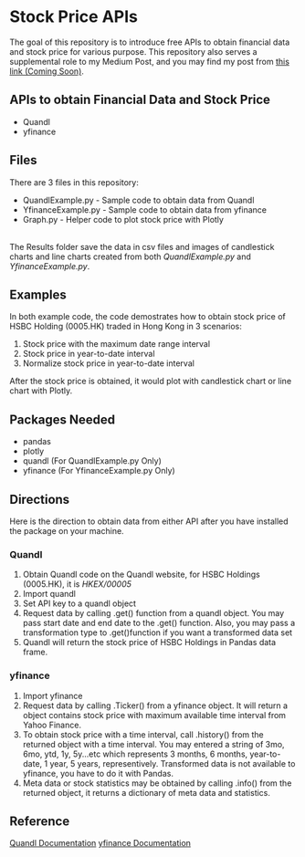 # Stock Price APIs
The goal of this repository is to introduce free APIs to obtain financial data and stock price for various purpose. This repository also serves a supplemental role to my Medium Post, and you may find my post from <a href="">this link (Coming Soon)</a>.

## APIs to obtain Financial Data and Stock Price
<ul>
	<li>Quandl</li>
	<li>yfinance</li>
</ul>

## Files
There are 3 files in this repository:
<ul>
	<li>QuandlExample.py - Sample code to obtain data from Quandl</li>
	<li>YfinanceExample.py - Sample code to obtain data from yfinance</li>
	<li>Graph.py - Helper code to plot stock price with Plotly</li>
</ul>
<br>
The Results folder save the data in csv files and images of candlestick charts and line charts created from both <i>QuandlExample.py</i> and <i>YfinanceExample.py</i>. 

## Examples
In both example code, the code demostrates how to obtain stock price of HSBC Holding (0005.HK) traded in Hong Kong in 3 scenarios:
<ol>
	<li>Stock price with the maximum date range interval</li>
	<li>Stock price in year-to-date interval</li>
	<li>Normalize stock price in year-to-date interval</li>
</ol>
After the stock price is obtained, it would plot with candlestick chart or line chart with Plotly.

## Packages Needed
<ul>
	<li>pandas</li>
	<li>plotly</li>
	<li>quandl (For QuandlExample.py Only)</li>
	<li>yfinance (For YfinanceExample.py Only)</li>
</ul>

## Directions
Here is the direction to obtain data from either API after you have installed the package on your machine.

### Quandl
<ol>
	<li>Obtain Quandl code on the Quandl website, for HSBC Holdings (0005.HK), it is <i>HKEX/00005</i></li>
	<li>Import quandl</li>
	<li>Set API key to a quandl object</li>
	<li>Request data by calling .get() function from a quandl object. You may pass start date and end date to the .get() function. Also, you may pass a transformation type to .get()function if you want a transformed data set</li>
	<li>Quandl will return the stock price of HSBC Holdings in Pandas data frame.</li>
</ol>

### yfinance
<ol>
	<li>Import yfinance</li>
	<li>Request data by calling .Ticker() from a yfinance object. It will return a object contains stock price with maximum available time interval from Yahoo Finance.</li>
	<li>To obtain stock price with a time interval, call .history() from the returned object with a time interval. You may entered a string of 3mo, 6mo, ytd, 1y, 5y...etc which represents 3 months, 6 months, year-to-date, 1 year, 5 years, representively. Transformed data is not available to yfinance, you have to do it with Pandas.</li>
	<li>Meta data or stock statistics may be obtained by calling .info() from the returned object, it returns a dictionary of meta data and statistics.</li>
</ol>

## Reference
<a href="https://docs.quandl.com/docs/python">Quandl Documentation</a>
<a href="https://pypi.org/project/yfinance/">yfinance Documentation</a>